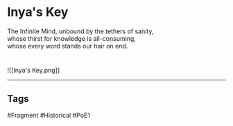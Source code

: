 # Inya's Key
The Infinite Mind, unbound by the tethers of sanity,  
whose thirst for knowledge is all-consuming,  
whose every word stands our hair on end.

#
![[Inya's Key.png]]

---
## Tags
#Fragment 
#Historical 
#PoE1 